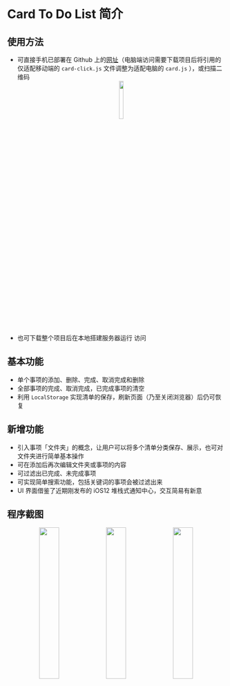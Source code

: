 # Card To Do List 简介

## 使用方法

- 可直接手机已部署在 Github 上的[网址](https://ericlee12138.github.io/Card/)（电脑端访问需要下载项目后将引用的仅适配移动端的 `card-click.js` 文件调整为适配电脑的 `card.js` ），或扫描二维码
  <div align="center">
    <img src="https://ws4.sinaimg.cn/large/006tKfTcly1fsm49csadhj307s07sq2p.jpg" width="15%">
  </div>
- 也可下载整个项目后在本地搭建服务器运行
访问
## 基本功能

- 单个事项的添加、删除、完成、取消完成和删除
- 全部事项的完成、取消完成，已完成事项的清空
- 利用 `LocalStorage` 实现清单的保存，刷新页面（乃至关闭浏览器）后仍可恢复

## 新增功能

- 引入事项「文件夹」的概念，让用户可以将多个清单分类保存、展示，也可对文件夹进行简单基本操作
- 可在添加后再次编辑文件夹或事项的内容
- 可过滤出已完成、未完成事项
- 可实现简单搜索功能，包括关键词的事项会被过滤出来
- UI 界面借鉴了近期刚发布的 iOS12 堆栈式通知中心，交互简易有新意

## 程序截图

<div align="center">
  <img src="https://ws3.sinaimg.cn/large/006tNc79gy1fshz8dphmyj30ku112wgv.jpg" width="30%">
  <img src="https://ws4.sinaimg.cn/large/006tNc79gy1fshz8ddw1vj30ku112tbc.jpg" width="30%">
  <img src="https://ws4.sinaimg.cn/large/006tNc79gy1fshz8cqqnaj30ku112di2.jpg" width="30%">
</div>
